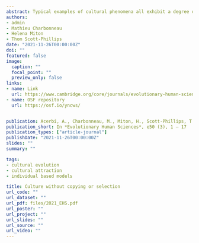 ```yaml
---
abstract: Typical examples of cultural phenomena all exhibit a degree of similarity across time and space at the level of the population. As such, a fundamental question for any science of culture is, what ensures this stability in the first place? Here we focus on the evolutionary and stabilising role of ‘convergent transformation’, in which one item causes the production of another item whose form tends to deviate from the original in a directed, non-random way. We present a series of stochastic models of cultural evolution investigating its effects. The results show that cultural stability can emerge and be maintained by virtue of convergent transformation alone, in the absence of any form of copying or selection process. We show how high-fidelity copying and convergent transformation need not be opposing forces, and can jointly contribute to cultural stability. We finally analyse how non-random transformation and high-fidelity copying can have different evolutionary signatures at population level, and hence how their distinct effects can be distinguished in empirical records. Collectively, these results supplement existing approaches to cultural evolution based on the Darwinian analogy, while also providing formal support for other frameworks – such as Cultural Attraction Theory – that entail its further loosening.
authors:
- admin
- Mathieu Charbonneau
- Helena Miton
- Thom Scott-Phillips
date: "2021-11-26T00:00:00Z"
doi: ""
featured: false
image:
  caption: ""
  focal_point: ""
  preview_only: false
links:
- name: Link
  url: https://www.cambridge.org/core/journals/evolutionary-human-sciences/article/culture-without-copying-or-selection/4A0AD3781ED1616BD9D9424BD02FDCB4
- name: OSF repository
  url: https://osf.io/yncws/


publication: Acerbi, A., Charbonneau, M., Miton, H., Scott-Phillips, T. (2019), Culture without copying or selection, *Evolutionary Human Sciences*, e50 (3), 1 – 17
publication_short: In *Evolutionary Human Sciences*, e50 (3), 1 – 17
publication_types: ["article-journal"]
publishDate: "2021-11-26T00:00:00Z"
slides: ""
summary: ""

tags:
- cultural evolution
- cultural attraction
- individual based models

title: Culture without copying or selection
url_code: ""
url_dataset: ""
url_pdf: files/2021_EHS.pdf
url_poster: ""
url_project: ""
url_slides: ""
url_source: ""
url_video: ""
---
```


